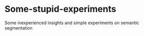 # Some-stupid-experiments
Some inexperienced insights and simple experiments on semantic segmentation
